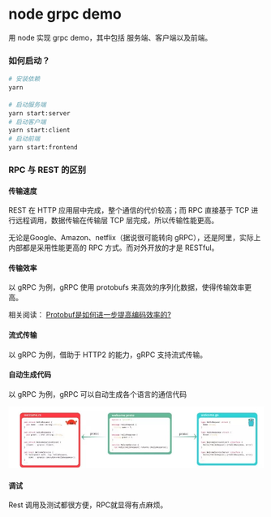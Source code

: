 # node grpc demo

用 node 实现 grpc demo，其中包括 服务端、客户端以及前端。

### 如何启动？

```bash
# 安装依赖
yarn

# 启动服务端
yarn start:server
# 启动客户端
yarn start:client
# 启动前端
yarn start:frontend
```

### RPC 与 REST 的区别

#### 传输速度

REST 在 HTTP 应用层中完成，整个通信的代价较高；而 RPC 直接基于 TCP 进行远程调用，数据传输在传输层 TCP 层完成，所以传输性能更高。

无论是Google、Amazon、netflix（据说很可能转向 gRPC），还是阿里，实际上内部都是采用性能更高的 RPC 方式。而对外开放的才是 RESTful。

#### 传输效率

以 gRPC 为例，gRPC 使用 protobufs 来高效的序列化数据，使得传输效率更高。

相关阅读：
[Protobuf是如何进一步提高编码效率的?](https://time.geekbang.org/column/article/247544?utm_source=related_read&utm_medium=article&utm_term=related_read)

#### 流式传输

以 gRPC 为例，借助于 HTTP2 的能力，gRPC 支持流式传输。

#### 自动生成代码

以 gRPC 为例，gRPC 可以自动生成各个语言的通信代码

![](./images/01.jpeg)

#### 调试

Rest 调用及测试都很方便，RPC就显得有点麻烦。

<!-- ### 如何生成模版代码？ -->

<!-- todo -->

<!-- ### 如何流式传输？ -->

<!-- todo -->

<!-- ### protobuf 单独使用 -->

<!-- todo -->